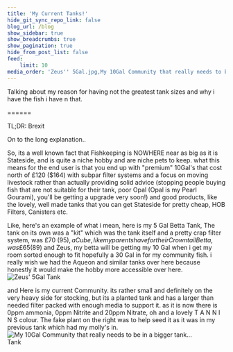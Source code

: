 ```yaml
---
title: 'My Current Tanks!'
hide_git_sync_repo_link: false
blog_url: /blog
show_sidebar: true
show_breadcrumbs: true
show_pagination: true
hide_from_post_list: false
feed:
    limit: 10
media_order: 'Zeus'' 5Gal.jpg,My 10Gal Community that really needs to be a in a bigger tank but M O N E Y.jpg'
---
```


Talking about my reason for having not the greatest tank sizes and why i have the fish i have n that.

======

TL;DR: Brexit

On to the long explanation..

So, its a well known fact that Fishkeeping is NOWHERE near as big as it is Stateside, and is quite a niche hobby and are niche pets to keep. what this means for the end user is that you end up with "premium" 10Gal's that cost north of £120 ($164) with subpar filter systems and a focus on moving livestock rather than actually providing solid advice (stopping people buying fish that are not suitable for their tank, poor Opal (Opal is my Pearl Gourami), you'll be getting a upgrade very soon!) and good products, like the lovely, well made tanks that you can get Stateside for pretty cheap, HOB Filters, Canisters etc. 

Like, here's an example of what i mean, here is my 5 Gal Betta Tank, The tank on its own was a "kit" which was the tank itself and a pretty crap filter system, was £70 ($95), a Cube, like my parents have for their Crowntail Betta, was £65 ($89) and Zeus, my betta will be getting my 10 Gal when i get my room sorted enough to fit hopefully a 30 Gal in for my community fish. i really wish we had the Aqueon and similar tanks over here because honestly it would make the hobby more accessible over here.
<img style="max-width: 45%;" src="https://cabooshyy.xyz/user/pages/04.fishkeeping/my-current-tanks/Zeus'%205Gal.jpg" class="img-fit-contain" alt="Zeus' 5Gal Tank">


and Here is my current Community. its rather small and definitely on the very heavy side for stocking, but its a planted tank and has a larger than needed filter packed with enough media to support it. as it is now there is 0ppm ammonia, 0ppm Nitrite and 20ppm Nitrate, oh and a lovely T A N N I N S colour. The fake plant on the right was to help seed it as it was in my previous tank which had my molly's in.
<img style="max-width: 85%;" src="https://cabooshyy.xyz/user/pages/04.fishkeeping/my-current-tanks/My%2010Gal%20Community%20that%20really%20needs%20to%20be%20a%20in%20a%20bigger%20tank%20but%20M%20O%20N%20E%20Y.jpg" class="img-fit-contain" alt="My 10Gal Community that really needs to be in a bigger tank... Tank">